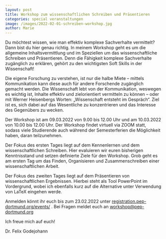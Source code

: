 ```yaml
---
layout: post
title: Workshop zum wissenschaftlichen Schreiben und Präsentieren
categories: special veranstaltungen
image: /images/2022-02-01-schreiben-workshop.jpg
author: Marie
---
```


Du möchtest wissen, wie man effektiv komplexe Sachverhalte vermittelt? Dann bist du hier genau richtig. In meinem Workshop geht es um die allgemeine Inhaltsvermittlung und im Speziellen um das wissenschaftliche Schreiben und Präsentieren. Denn die Fähigkeit komplexe Sachverhalte zugänglich zu erklären, gehört zu den wichtigsten Soft Skills in der Wissenschaft!

Die eigene Forschung zu verstehen, ist nur die halbe Miete – mittels Kommunikation kann diese auch für andere Forschende zugänglich gemacht werden. Die Wissenschaft lebt von der Kommunikation, weswegen es wichtig ist, Inhalte effektiv und zielorientiert vermitteln zu können – oder mit Werner Heisenbergs Worten: „Wissenschaft entsteht im Gespräch“. Ziel ist es, sich dabei auf das Wesentliche zu konzentrieren und das Interesse des Gegenübers zu wecken.

Der Workshop ist am 09.03.2022 von 9.00 bis 12.00 Uhr und am 10.03.2022 von 10.00 bis 12.00 Uhr. Der Workshop findet virtuell via ZOOM statt, sodass viele Studierende auch während der Semesterferien die Möglichkeit haben, daran teilzunehmen.

Der Fokus des ersten Tages liegt auf dem Kennenlernen und dem wissenschaftlichen Schreiben. Hier evaluieren wir euren bisherigen Kenntnisstand und setzen definierte Ziele für den Workshop. Grob geht es am ersten Tag um das Finden, Organisieren und Zusammenschreiben einer wissenschaftlichen Arbeit. 

Der Fokus des zweiten Tages liegt auf dem Präsentieren von wissenschaftlichen Ergebnissen. Hierbei steht als Tool PowerPoint im Vordergrund, wobei ich ebenfalls kurz auf die Alternative unter Verwendung von LaTeX eingehen werde.

Anmelden könnt ihr euch bis zum 23.02.2022 unter [registration.pep-dortmund.org/events/](https://registration.pep-dortmund.org/events/12/registration/)
. Bei Fragen meldet euch an [workshop@pep-dortmund.org](mailto:workshop@pep-dortmund.org)

Ich freue mich auf euch!

Dr. Felix Godejohann


